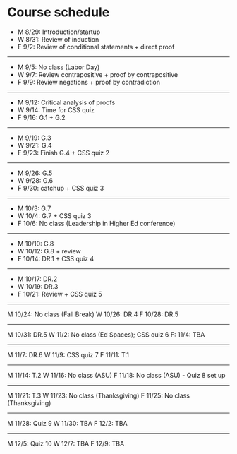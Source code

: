 # Course schedule 

- M 8/29: Introduction/startup
- W 8/31: Review of induction 
- F 9/2: Review of conditional statements + direct proof 

---

- M 9/5: No class (Labor Day) 
- W 9/7: Review contrapositive + proof by contrapositive 
- F 9/9: Review negations + proof by contradiction 

--- 

- M 9/12: Critical analysis of proofs 
- W 9/14: Time for CSS quiz 
- F 9/16: G.1 + G.2

---

- M 9/19: G.3
- W 9/21: G.4
- F 9/23: Finish G.4 + CSS quiz 2

--- 

- M 9/26: G.5
- W 9/28: G.6
- F 9/30: catchup + CSS quiz 3

---

- M 10/3: G.7
- W 10/4: G.7 + CSS quiz 3
- F 10/6: No class (Leadership in Higher Ed conference)

---

- M 10/10: G.8
- W 10/12: G.8 + review 
- F 10/14: DR.1 + CSS quiz 4

---

- M 10/17: DR.2 
- W 10/19: DR.3
- F 10/21: Review + CSS quiz 5

---

M 10/24: No class (Fall Break)
W 10/26: DR.4
F 10/28: DR.5 

---

M 10/31: DR.5
W 11/2: No class (Ed Spaces); CSS quiz 6 
F: 11/4: TBA 

---

M 11/7: DR.6 
W 11/9: CSS quiz 7
F 11/11: T.1

---

M 11/14: T.2
W 11/16: No class (ASU)
F 11/18: No class (ASU) - Quiz 8 set up 

---

M 11/21: T.3
W 11/23: No class (Thanksgiving)
F 11/25: No class (Thanksgiving) 

---

M 11/28: Quiz 9 
W 11/30: TBA
F 12/2: TBA

---

M 12/5: Quiz 10 
W 12/7: TBA
F 12/9: TBA 

